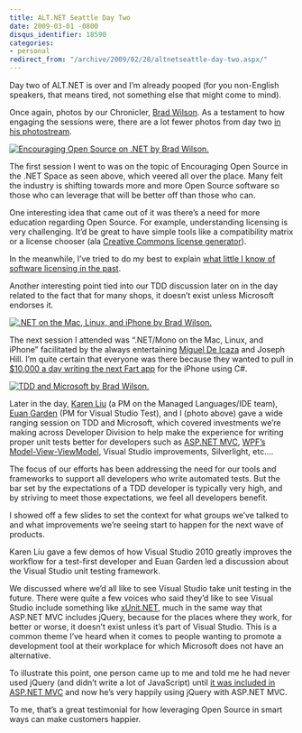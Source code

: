 ```yaml
---
title: ALT.NET Seattle Day Two
date: 2009-03-01 -0800
disqus_identifier: 18590
categories:
- personal
redirect_from: "/archive/2009/02/28/altnetseattle-day-two.aspx/"
---
```


Day two of ALT.NET is over and I’m already pooped (for you non-English
speakers, that means tired, not something else that might come to mind).

Once again, photos by our Chronicler, [Brad
Wilson](http://bradwilson.typepad.com/ "Brad Wilson's Blog"). As a
testament to how engaging the sessions were, there are a lot fewer
photos from day two [in his
photostream](http://www.flickr.com/photos/dotnetguy/sets/72157614537401180/ "ALT.NET Photo Stream").

[![Encouraging Open Source on .NET by Brad
Wilson.](https://haacked.com/images/haacked_com/WindowsLiveWriter/ALT.NETSeattleDayTwo_68B5/Encouraging%20Open%20Source%20on%20.NET%20by%20Brad%20Wilson._3.jpg "Encouraging Open Source on .NET by Brad Wilson.")](http://www.flickr.com/photos/dotnetguy/3318866716/in/set-72157614537401180/ "Encouraging Open Source")

The first session I went to was on the topic of Encouraging Open Source
in the .NET Space as seen above, which veered all over the place. Many
felt the industry is shifting towards more and more Open Source software
so those who can leverage that will be better off than those who can.

One interesting idea that came out of it was there’s a need for more
education regarding Open Source. For example, understanding licensing is
very challenging. It’d be great to have simple tools like a
compatibility matrix or a license chooser (ala [Creative Commons license
generator](http://creativecommons.org/license/ "Creative Commons License Generator")).

In the meanwhile, I’ve tried to do my best to explain [what little I
know of software licensing in the
past](https://haacked.com/archive/2006/01/24/DevelopersGuideToOpenSourceSoftwareLicensing.aspx "Guide to software licensing").

Another interesting point tied into our TDD discussion later on in the
day related to the fact that for many shops, it doesn’t exist unless
Microsoft endorses it.

[![.NET on the Mac, Linux, and iPhone by Brad
Wilson.](https://haacked.com/images/haacked_com/WindowsLiveWriter/ALT.NETSeattleDayTwo_68B5/.NET%20on%20the%20Mac,%20Linux,%20and%20iPhone%20by%20Brad%20Wilson._thumb.jpg ".NET on the Mac, Linux, and iPhone by Brad Wilson.")](https://haacked.com/images/haacked_com/WindowsLiveWriter/ALT.NETSeattleDayTwo_68B5/.NET%20on%20the%20Mac,%20Linux,%20and%20iPhone%20by%20Brad%20Wilson._2.jpg)

The next session I attended was “.NET/Mono on the Mac, Linux, and
iPhone” facilitated by the always entertaining [Miguel De
Icaza](http://tirania.org/blog/) and Joseph Hill. I’m quite certain that
everyone was there because they wanted to pull in [\$10,000 a day
writing the next Fart
app](http://venturebeat.com/2008/12/23/iphone-fart-app-pulls-in-nearly-10000-a-day/)
for the iPhone using C\#.

[![TDD and Microsoft by Brad
Wilson.](https://haacked.com/images/haacked_com/WindowsLiveWriter/ALT.NETSeattleDayTwo_68B5/TDD%20and%20Microsoft%20by%20Brad%20Wilson._3.jpg "TDD and Microsoft by Brad Wilson.")](http://www.flickr.com/photos/dotnetguy/3318867368/in/set-72157614537401180/ "TDD at Microsoft Session")

Later in the day, [Karen
Liu](http://blogs.msdn.com/karenliu/ "Karen Liu") (a PM on the Managed
Languages/IDE team), [Euan
Garden](http://blogs.msdn.com/euanga/ "Euan Garden's Blog") (PM for
Visual Studio Test), and I (photo above) gave a wide ranging session on
TDD and Microsoft, which covered investments we’re making across
Developer Division to help make the experience for writing proper unit
tests better for developers such as [ASP.NET
MVC](http://asp.net/mvc/ "ASP.NET MVC"), [WPF’s
Model-View-ViewModel](http://blogs.msdn.com/johngossman/archive/2005/10/08/478683.aspx "M-V-VM"),
Visual Studio improvements, Silverlight, etc….

The focus of our efforts has been addressing the need for our tools and
frameworks to support all developers who write automated tests. But the
bar set by the expectations of a TDD developer is typically very high,
and by striving to meet those expectations, we feel all developers
benefit.

I showed off a few slides to set the context for what groups we’ve
talked to and what improvements we’re seeing start to happen for the
next wave of products.

Karen Liu gave a few demos of how Visual Studio 2010 greatly improves
the workflow for a test-first developer and Euan Garden led a discussion
about the Visual Studio unit testing framework.

We discussed where we’d all like to see Visual Studio take unit testing
in the future. There were quite a few voices who said they’d like to see
Visual Studio include something like
[xUnit.NET](http://www.codeplex.com/xunit "xUnit.NET"), much in the same
way that ASP.NET MVC includes jQuery, because for the places where they
work, for better or worse, it doesn’t exist unless it’s part of Visual
Studio. This is a common theme I’ve heard when it comes to people
wanting to promote a development tool at their workplace for which
Microsoft does not have an alternative.

To illustrate this point, one person came up to me and told me he had
never used jQuery (and didn’t write a lot of JavaScript) until [it was
included in ASP.NET
MVC](http://weblogs.asp.net/scottgu/archive/2008/09/28/jquery-and-microsoft.aspx "jQuery and Visual Studio")
and now he’s very happily using jQuery with ASP.NET MVC.

To me, that’s a great testimonial for how leveraging Open Source in
smart ways can make customers happier.

